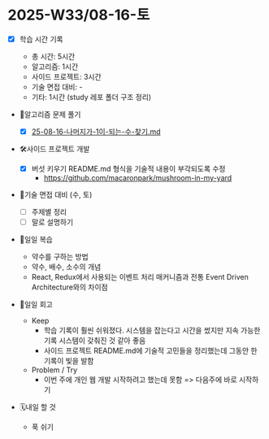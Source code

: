 <!-- 예시: 2025-W32/08-06-수 -->

# 2025-W33/08-16-토

- [x] 학습 시간 기록

  - 총 시간: 5시간
  - 알고리즘: 1시간
  - 사이드 프로젝트: 3시간
  - 기술 면접 대비: -
  - 기타: 1시간 (study 레포 폴더 구조 정리)

- 🧠알고리즘 문제 풀기

  - [x] [25-08-16-나머지가-1이-되는-수-찾기.md](/algorithm/programmers/25-08-16-나머지가-1이-되는-수-찾기.md)

- 🛠️사이드 프로젝트 개발

  - [x] 버섯 키우기 README.md 형식을 기술적 내용이 부각되도록 수정
    - https://github.com/macaronpark/mushroom-in-my-yard

- 🤝기술 면접 대비 (수, 토)

  - [ ] 주제별 정리
  - [ ] 말로 설명하기

- 🔄일일 복습

  - 약수를 구하는 방법
  - 약수, 배수, 소수의 개념
  - React, Redux에서 사용되는 이벤트 처리 매커니즘과 전통 Event Driven Architecture와의 차이점

- 🔄일일 회고

  - Keep
    - 학습 기록이 훨씬 쉬워졌다. 시스템을 잡는다고 시간을 썼지만 지속 가능한 기록 시스템이 갖춰진 것 같아 좋음
    - 사이드 프로젝트 README.md에 기술적 고민들을 정리했는데 그동안 한 기록이 빛을 발함
  - Problem / Try
    - 이번 주에 개인 웹 개발 시작하려고 했는데 못함 => 다음주에 바로 시작하기

- 🗓️내일 할 것
  - 푹 쉬기
